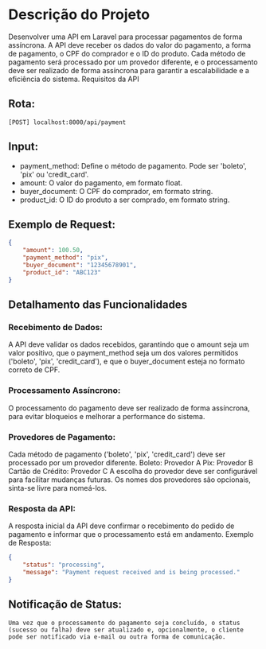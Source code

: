 # Descrição do Projeto

Desenvolver uma API em Laravel para processar pagamentos de forma assíncrona. A API deve receber os dados do valor do pagamento, a forma de pagamento, o CPF do comprador e o ID do produto. Cada método de pagamento será processado por um provedor diferente, e o processamento deve ser realizado de forma assíncrona para garantir a escalabilidade e a eficiência do sistema.
Requisitos da API

## Rota:

    [POST] localhost:8000/api/payment

## Input:
- payment_method: Define o método de pagamento. Pode ser 'boleto', 'pix' ou 'credit_card'.
- amount: O valor do pagamento, em formato float.
- buyer_document: O CPF do comprador, em formato string.
- product_id: O ID do produto a ser comprado, em formato string.

## Exemplo de Request:

```json
{
    "amount": 100.50,
    "payment_method": "pix",
    "buyer_document": "12345678901",
    "product_id": "ABC123"
}
```

## Detalhamento das Funcionalidades

### Recebimento de Dados:
A API deve validar os dados recebidos, garantindo que o amount seja um valor positivo, que o payment_method seja um dos valores permitidos ('boleto', 'pix', 'credit_card'), e que o buyer_document esteja no formato correto de CPF.

### Processamento Assíncrono:
O processamento do pagamento deve ser realizado de forma assíncrona, para evitar bloqueios e melhorar a performance do sistema.

### Provedores de Pagamento:
Cada método de pagamento ('boleto', 'pix', 'credit_card') deve ser processado por um provedor diferente.
    Boleto: Provedor A
    Pix: Provedor B
    Cartão de Crédito: Provedor C
A escolha do provedor deve ser configurável para facilitar mudanças futuras. Os nomes dos provedores são opcionais, sinta-se livre para nomeá-los.

### Resposta da API:
A resposta inicial da API deve confirmar o recebimento do pedido de pagamento e informar que o processamento está em andamento.
Exemplo de Resposta:
```json
{
    "status": "processing",
    "message": "Payment request received and is being processed."
}
```

## Notificação de Status:
    Uma vez que o processamento do pagamento seja concluído, o status (sucesso ou falha) deve ser atualizado e, opcionalmente, o cliente pode ser notificado via e-mail ou outra forma de comunicação.
